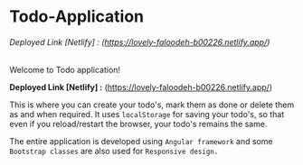 # Todo-Application
###### Deployed Link [Netlify] : (https://lovely-faloodeh-b00226.netlify.app/)
Welcome to Todo application!

**Deployed Link [Netlify] :** (https://lovely-faloodeh-b00226.netlify.app/)

This is where you can create your todo's, mark them as done or delete them as and when required. It uses ```localStorage``` for saving your todo's, so that even if you reload/restart the browser, your todo's remains the same.

The entire application is developed using ```Angular framework``` and some ```Bootstrap classes``` are also used for ```Responsive design.```
